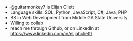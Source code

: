 - @guitarmonkey7 is Elijah Cliett
- Language skills: SQL, Python, JavaScript, C#, Java, PHP
- BS in Web Development from Middle GA State University
- Willing to collab
- reach me through Github, or on LinkedIn at https://www.linkedin.com/in/elijahcliett/

<!---
guitarmonkey7/guitarmonkey7 is a ✨ special ✨ repository because its `README.md` (this file) appears on your GitHub profile.
You can click the Preview link to take a look at your changes.
--->
